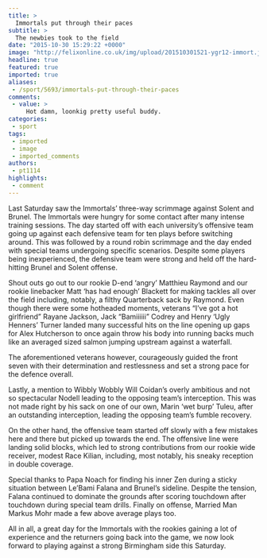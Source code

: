 ```yaml
---
title: >
  Immortals put through their paces
subtitle: >
  The newbies took to the field
date: "2015-10-30 15:29:22 +0000"
image: "http://felixonline.co.uk/img/upload/201510301521-ygr12-immort.jpg"
headline: true
featured: true
imported: true
aliases:
 - /sport/5693/immortals-put-through-their-paces
comments:
 - value: >
     Hot damn, loonkig pretty useful buddy.
categories:
 - sport
tags:
 - imported
 - image
 - imported_comments
authors:
 - pt1114
highlights:
 - comment
---
```


Last Saturday saw the Immortals’ three-way scrimmage against Solent and Brunel. The Immortals were hungry for some contact after many intense training sessions. The day started off with each university’s offensive team going up against each defensive team for ten plays before switching around. This was followed by a round robin scrimmage and the day ended with special teams undergoing specific scenarios. Despite some players being inexperienced, the defensive team were strong and held off the hard-hitting Brunel and Solent offense.

Shout outs go out to our rookie D-end ‘angry’ Matthieu Raymond and our rookie linebacker Matt ‘has had enough’ Blackett for making tackles all over the field including, notably, a filthy Quarterback sack by Raymond. Even though there were some hotheaded moments, veterans “I’ve got a hot girlfriend” Rayane Jackson, Jack “Bamiiiiii” Codrey and Henry ‘Ugly Henners’ Turner landed many successful hits on the line opening up gaps for Alex Hutcherson to once again throw his body into running backs much like an averaged sized salmon jumping upstream against a waterfall.

The aforementioned veterans however, courageously guided the front seven with their determination and restlessness and set a strong pace for the defence overall.

Lastly, a mention to Wibbly Wobbly Will Coidan’s overly ambitious and not so spectacular Nodell leading to the opposing team’s interception. This was not made right by his sack on one of our own, Marin ‘wet burp’ Tuleu, after an outstanding interception, leading the opposing team’s fumble recovery.

On the other hand, the offensive team started off slowly with a few mistakes here and there but picked up towards the end. The offensive line were landing solid blocks, which led to strong contributions from our rookie wide receiver, modest Race Kilian, including, most notably, his sneaky reception in double coverage.

Special thanks to Papa Noach for finding his inner Zen during a sticky situation between Le’Bami Falana and Brunel’s sideline. Despite the tension, Falana continued to dominate the grounds after scoring touchdown after touchdown during special team drills. Finally on offense, Married Man Markus Mohr made a few above average plays too.

All in all, a great day for the Immortals with the rookies gaining a lot of experience and the returners going back into the game, we now look forward to playing against a strong Birmingham side this Saturday.
